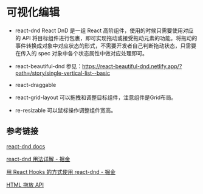 # 可视化编辑

- react-dnd
  React DnD 是一组 React 高阶组件，使用的时候只需要使用对应的 API 将目标组件进行包裹，即可实现拖动或接受拖动元素的功能。将拖动的事件转换成对象中对应状态的形式，不需要开发者自己判断拖动状态，只需要在传入的 spec 对象中各个状态属性中做对应处理即可。

- react-beautiful-dnd
  参见：https://react-beautiful-dnd.netlify.app/?path=/story/single-vertical-list--basic

-  react-draggable
- react-grid-layout
  可以拖拽和调整目标组件，注意组件是Grid布局。
- re-resizable
  可以鼠标操作调整组件宽高。







## 参考链接

[react-dnd docs](https://react-dnd.github.io/react-dnd/docs/overview/)

[react-dnd 用法详解 - 掘金](https://juejin.im/post/6844903801120358407)

[用 React Hooks 的方式使用 react-dnd - 掘金](https://juejin.cn/post/6844903933463265293)

[HTML 拖放 API](https://developer.mozilla.org/zh-CN/docs/Web/API/HTML_Drag_and_Drop_API)


